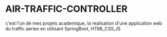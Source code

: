 # AIR-TRAFFIC-CONTROLLER
 c'est l'un de mes projets academique, la realisation d'une application web du traffic aerien en utilisant SpringBoot, HTML,CSS,JS

